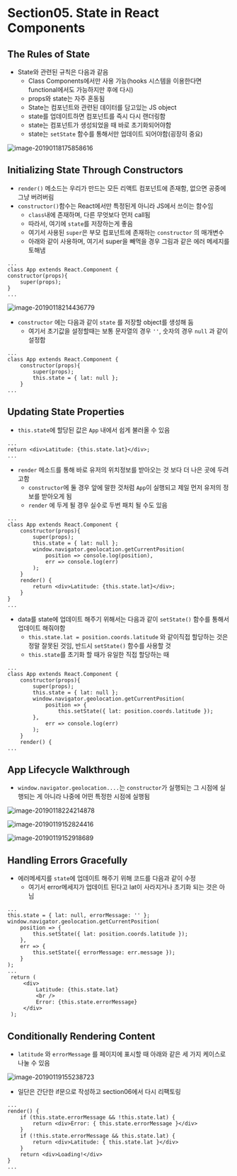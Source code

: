 # Section05. State in React Components

## The Rules of State

* State와 관련된 규칙은 다음과 같음
  * Class Components에서만 사용 가능(hooks 시스템을 이용한다면 functional에서도 가능하지만 후에 다시)
  * props와 state는 자주 혼동됨
  * State는 컴포넌트와 관련된 데이터를 담고있는 JS object
  * state를 업데이트하면 컴포넌트를 즉시 다시 랜더링함
  * state는 컴포넌트가 생성되었을 때 바로 초기화되어야함
  * state는 `setState` 함수를 통해서만 업데이트 되어야함(굉장히 중요)

![image-20190118175858616](./snow_assets/image-20190118175858616.png)

## Initializing State Through Constructors

* `render()` 메소드는 우리가 만드는 모든 리액트 컴포넌트에 존재함, 없으면 공중에 그냥 버려버림
* `constructor()`함수는 React에서만 특정된게 아니라 JS에서 쓰이는 함수임
  * `class`내에 존재하며, 다른 무엇보다 먼저 call됨
  * 따라서, 여기에 `state`를 저장하는게 좋음
  * 여기서 사용된 `super`은 부모 컴포넌트에 존재하는 `constructor` 의 매개변수
  * 아래와 같이 사용하며, 여기서 super을 빼먹을 경우 그림과 같은 에러 메세지를 토해냄

```react
...
class App extends React.Component {
constructor(props){
    super(props);
}
...
```

![image-20190118214436779](./snow_assets/image-20190118214436779.png)

* `constructor` 에는 다음과 같이 `state` 를 저장할 object를 생성해 둠
  * 여기서 초기값을 설정할때는 보통 문자열의 경우 `''`, 숫자의 경우 `null` 과 같이 설정함

```react
...
class App extends React.Component {
    constructor(props){
        super(props);
        this.state = { lat: null };
    }
...
```

## Updating State Properties

* `this.state`에 할당된 값은 `App` 내에서 쉽게 불러올 수 있음
```react
...
return <div>Latitude: {this.state.lat}</div>;
...
```

* `render` 메소드를 통해 바로 유저의 위치정보를 받아오는 것 보다 더 나은 곳에 두려고함
  * `constructor`에 둘 경우 앞에 말한 것처럼 `App`이 실행되고 제일 먼저 유저의 정보를 받아오게 됨 
  * `render` 에 두게 될 경우 실수로 두번 패치 될 수도 있음

```react
...
class App extends React.Component {
    constructor(props){
        super(props);
        this.state = { lat: null };
        window.navigator.geolocation.getCurrentPosition(
            position => console.log(position),
            err => console.log(err)
        );
    }
    render() {
        return <div>Latitude: {this.state.lat}</div>;
    }
}
...
```

* data를 state에 업데이트 해주기 위해서는 다음과 같이 `setState()` 함수를 통해서 업데이트 해줘야함
  * `this.state.lat = position.coords.latitude` 와 같이직접 할당하는 것은 정말 잘못된 것임, 반드시 `setState()` 함수를 사용할 것
  * `this.state`를 초기화 할 때가 유일한 직접 할당하는 때

```react
...
class App extends React.Component {
    constructor(props){
        super(props);
        this.state = { lat: null };
        window.navigator.geolocation.getCurrentPosition(
            position => { 
                this.setState({ lat: position.coords.latitude });
        },
            err => console.log(err)
        );
    }
    render() {
...
```

## App Lifecycle Walkthrough

* `window.navigator.geolocation....`는 `constructor`가 실행되는 그 시점에 실행되는 게 아니라 나중에 어떤 특정한 시점에 실행됨

![image-20190118224214878](./snow_assets/image-20190118224214878.png)

![image-20190119152824416](./snow_assets/image-20190119152824416.png)

![image-20190119152918689](./snow_assets/image-20190119152918689.png)

## Handling Errors Gracefully

* 에러메세지를  `state`에 업데이트 해주기 위해 코드를 다음과 같이 수정
  * 여기서 error메세지가 업데이트 된다고 lat이 사라지거나 초기화 되는 것은 아님

```react
...
this.state = { lat: null, errorMessage: '' };
window.navigator.geolocation.getCurrentPosition(
	position => {
        this.setState({ lat: position.coords.latitude });
    },
    err => {
        this.setState({ errorMessage: err.message });
    }
);
...
 return (
     <div>
         Latitude: {this.state.lat}
         <br />
         Error: {this.state.errorMessage}
     </div>
 );
```

## Conditionally Rendering Content

* `latitude` 와 `errorMessage` 를 페이지에 표시할 때 아래와 같은 세 가지 케이스로 나눌 수 있음

![image-20190119155238723](./snow_assets/image-20190119155238723.png)

* 일단은 간단한 if문으로 작성하고 section06에서 다시 리팩토링

```react
...
render() {
    if (this.state.errorMessage && !this.state.lat) {
        return <div>Error: { this.state.errorMessage }</div>
    }
    if (!this.state.errorMessage && this.state.lat) {
        return <div>Latitude: { this.state.lat }</div>
    }
    return <div>Loading!</div>
}
...
```

